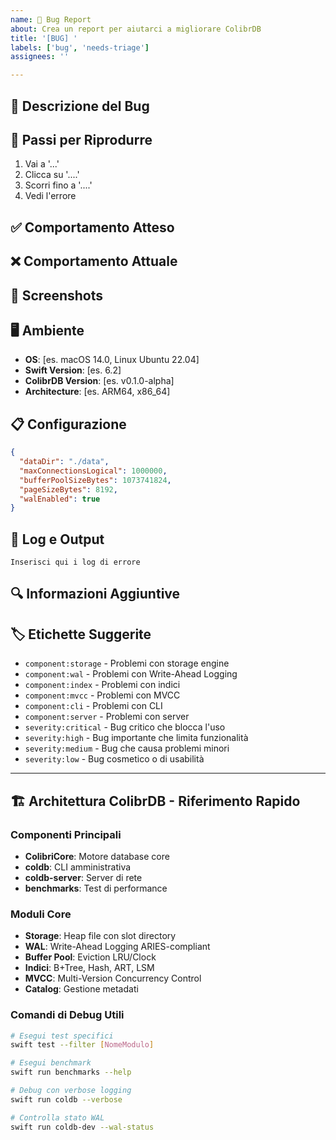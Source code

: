 ```yaml
---
name: 🐛 Bug Report
about: Crea un report per aiutarci a migliorare ColibrDB
title: '[BUG] '
labels: ['bug', 'needs-triage']
assignees: ''

---
```


## 🐛 Descrizione del Bug
<!-- Fornisci una descrizione chiara e concisa del bug -->

## 🔄 Passi per Riprodurre
<!-- Descrivi i passi per riprodurre il comportamento -->
1. Vai a '...'
2. Clicca su '....'
3. Scorri fino a '....'
4. Vedi l'errore

## ✅ Comportamento Atteso
<!-- Descrivi cosa ti aspettavi che succedesse -->

## ❌ Comportamento Attuale
<!-- Descrivi cosa succede invece -->

## 📸 Screenshots
<!-- Se applicabile, aggiungi screenshot per aiutare a spiegare il problema -->

## 🖥️ Ambiente
<!-- Compila le informazioni sul tuo ambiente -->
- **OS**: [es. macOS 14.0, Linux Ubuntu 22.04]
- **Swift Version**: [es. 6.2]
- **ColibrDB Version**: [es. v0.1.0-alpha]
- **Architecture**: [es. ARM64, x86_64]

## 📋 Configurazione
<!-- Se applicabile, condividi la tua configurazione -->
```json
{
  "dataDir": "./data",
  "maxConnectionsLogical": 1000000,
  "bufferPoolSizeBytes": 1073741824,
  "pageSizeBytes": 8192,
  "walEnabled": true
}
```

## 📝 Log e Output
<!-- Inserisci qui i log di errore o output rilevanti -->
```
Inserisci qui i log di errore
```

## 🔍 Informazioni Aggiuntive
<!-- Aggiungi qualsiasi altra informazione sul problema -->

## 🏷️ Etichette Suggerite
<!-- Suggerisci etichette per categorizzare il bug -->
- `component:storage` - Problemi con storage engine
- `component:wal` - Problemi con Write-Ahead Logging
- `component:index` - Problemi con indici
- `component:mvcc` - Problemi con MVCC
- `component:cli` - Problemi con CLI
- `component:server` - Problemi con server
- `severity:critical` - Bug critico che blocca l'uso
- `severity:high` - Bug importante che limita funzionalità
- `severity:medium` - Bug che causa problemi minori
- `severity:low` - Bug cosmetico o di usabilità

---

## 🏗️ Architettura ColibrDB - Riferimento Rapido

### Componenti Principali
- **ColibriCore**: Motore database core
- **coldb**: CLI amministrativa
- **coldb-server**: Server di rete
- **benchmarks**: Test di performance

### Moduli Core
- **Storage**: Heap file con slot directory
- **WAL**: Write-Ahead Logging ARIES-compliant
- **Buffer Pool**: Eviction LRU/Clock
- **Indici**: B+Tree, Hash, ART, LSM
- **MVCC**: Multi-Version Concurrency Control
- **Catalog**: Gestione metadati

### Comandi di Debug Utili
```bash
# Esegui test specifici
swift test --filter [NomeModulo]

# Esegui benchmark
swift run benchmarks --help

# Debug con verbose logging
swift run coldb --verbose

# Controlla stato WAL
swift run coldb-dev --wal-status
```